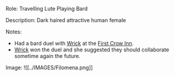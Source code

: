 Role: Travelling Lute Playing Bard

Description: Dark haired attractive human female

Notes:
- Had a bard duel with [Wrick](<../PC's/Wrick.md>) at the [First Crow Inn](<../LOCATIONS/Material Plane/Faerun/First Crow Inn.md>).
- [Wrick](<../PC's/Wrick.md>) won the duel and she suggested they should collaborate sometime again the future.


Image: 
![[../IMAGES/Filomena.png]]